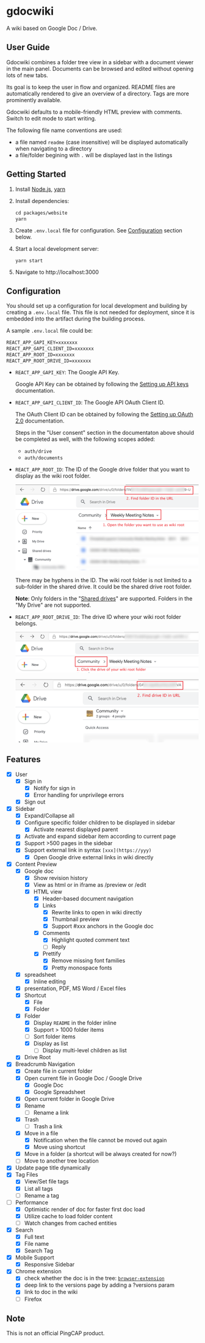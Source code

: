 # gdocwiki

A wiki based on Google Doc / Drive.

## User Guide

Gdocwiki combines a folder tree view in a sidebar with a document viewer in the main panel. Documents can be browsed and edited without opening lots of new tabs.

Its goal is to keep the user in flow and organized. README files are automatically rendered to give an overview of a directory. Tags are more prominently available.

Gdocwiki defaults to a mobile-friendly HTML preview with comments. Switch to edit mode to start writing.

The following file name conventions are used:

* a file named `readme` (case insensitive) will be displayed automatically when navigating to a directory
* a file/folder begining with `.` will be displayed last in the listings

## Getting Started

1. Install [Node.js](https://nodejs.org/en/download/package-manager/), [yarn](https://classic.yarnpkg.com/en/docs/install)

2. Install dependencies:

   ```shell
   cd packages/website
   yarn
   ```

3. Create `.env.local` file for configuration. See [Configuration](#configuration) section below.

4. Start a local development server:

   ```shell
   yarn start
   ```

5. Navigate to http://localhost:3000

## Configuration

You should set up a configuration for local development and building by creating a `.env.local` file. This file is not needed for deployment, since it is embedded into the artifact during the building process.

A sample `.env.local` file could be:

```plain
REACT_APP_GAPI_KEY=xxxxxxx
REACT_APP_GAPI_CLIENT_ID=xxxxxxx
REACT_APP_ROOT_ID=xxxxxxx
REACT_APP_ROOT_DRIVE_ID=xxxxxxx
```

- `REACT_APP_GAPI_KEY`: The Google API Key.

  Google API Key can be obtained by following the [Setting up API keys](https://support.google.com/googleapi/answer/6158862) documentation.

- `REACT_APP_GAPI_CLIENT_ID`: The Google API OAuth Client ID.

  The OAuth Client ID can be obtained by following the [Setting up OAuth 2.0](https://support.google.com/googleapi/answer/6158849) documentation.

  Steps in the "User consent" section in the documentaton above should be completed as well, with the following scopes added:

  - `auth/drive`
  - `auth/documents`

- `REACT_APP_ROOT_ID`: The ID of the Google drive folder that you want to display as the wiki root folder.

  ![](etc/root_folder.png)

  There may be hyphens in the ID. The wiki root folder is not limited to a sub-folder in the shared drive. It could be the shared drive root folder.

  **Note**: Only folders in the "[Shared drives](https://support.google.com/a/users/answer/9310351)" are supported. Folders in the "My Drive" are not supported.

- `REACT_APP_ROOT_DRIVE_ID`: The drive ID where your wiki root folder belongs.

  ![](etc/root_drive_1.png)

  ![](etc/root_drive_2.png)

## Features

- [x] User
  - [x] Sign in
    - [x] Notify for sign in
    - [x] Error handling for unprivilege errors
  - [x] Sign out
- [x] Sidebar
  - [x] Expand/Collapse all
  - [x] Configure specific folder children to be displayed in sidebar
    - [x] Activate nearest displayed parent
  - [x] Activate and expand sidebar item according to current page
  - [x] Support >500 pages in the sidebar
  - [x] Support external link in syntax `[xxx](https://yyy)`
    - [x] Open Google drive external links in wiki directly
- [x] Content Preview
  - [x] Google doc
    - [x] Show revision history
    - [x] View as html or in iframe as /preview or /edit
    - [x] HTML view
      - [x] Header-based document navigation
      - [x] Links
        - [x] Rewrite links to open in wiki directly
        - [x] Thumbnail preview
        - [x] Support #xxx anchors in the Google doc
      - [x] Comments
        - [x] Highlight quoted comment text
        - [ ] Reply
      - [x] Prettify
        - [x] Remove missing font families
        - [x] Pretty monospace fonts
  - [x] spreadsheet
    - [x] Inline editing
  - [x] presentation, PDF, MS Word / Excel files
  - [x] Shortcut
    - [x] File
    - [x] Folder
  - [x] Folder
    - [x] Display `README` in the folder inline
    - [x] Support > 1000 folder items
    - [ ] Sort folder items
    - [x] Display as list
      - [ ] Display multi-level children as list
  - [x] Drive Root
- [x] Breadcrumb Navigation
  - [x] Create file in current folder
  - [x] Open current file in Google Doc / Google Drive
    - [x] Google Doc
    - [x] Google Spreadsheet
  - [x] Open current folder in Google Drive
  - [x] Rename
    - [ ] Rename a link
  - [x] Trash
    - [ ] Trash a link
  - [x] Move in a file
    - [x] Notification when the file cannot be moved out again
    - [x] Move using shortcut
  - [x] Move in a folder (a shortcut will be always created for now?)
  - [ ] Move to another tree location
- [x] Update page title dynamically
- [x] Tag Files
  - [x] View/Set file tags
  - [x] List all tags
  - [ ] Rename a tag
- [ ] Performance
  - [x] Optimistic render of doc for faster first doc load
  - [x] Utilize cache to load folder content
  - [ ] Watch changes from cached entities
- [x] Search
  - [x] Full text
  - [x] File name
  - [x] Search Tag
- [x] Mobile Support
  - [x] Responsive Sidebar
- [x] Chrome extension
  - [x] check whether the doc is in the tree: [`browser-extension`](./packages/browser-extension)
  - [x] deep link to the versions page by adding a ?versions param
  - [x] link to doc in the wiki
  - [ ] Firefox

## Note

This is not an official PingCAP product.
